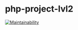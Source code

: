 # php-project-lvl2

[![Maintainability](https://api.codeclimate.com/v1/badges/28a51604ba3626ea12d3/maintainability)](https://codeclimate.com/github/InfluxOW/php-project-lvl2/maintainability)
